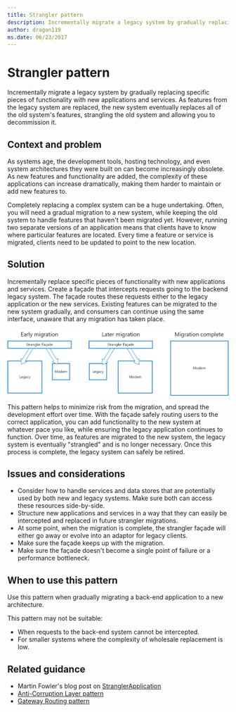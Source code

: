 ```yaml
---
title: Strangler pattern
description: Incrementally migrate a legacy system by gradually replacing specific pieces of functionality with new applications and services.
author: dragon119
ms.date: 06/23/2017
---
```


# Strangler pattern

Incrementally migrate a legacy system by gradually replacing specific pieces of functionality with new applications and services. As features from the legacy system are replaced, the new system eventually replaces all of the old system's features, strangling the old system and allowing you to decommission it. 

## Context and problem

As systems age, the development tools, hosting technology, and even system architectures they were built on can become increasingly obsolete. As new features and functionality are added, the complexity of these applications can increase dramatically, making them harder to maintain or add new features to.

Completely replacing a complex system can be a huge undertaking. Often, you will need a gradual migration to a new system, while keeping the old system to handle features that haven't been migrated yet. However, running two separate versions of an application means that clients have to know where particular features are located. Every time a feature or service is migrated, clients need to be updated to point to the new location.

## Solution

Incrementally replace specific pieces of functionality with new applications and services. Create a façade that intercepts requests going to the backend legacy system. The façade routes these requests either to the legacy application or the new services. Existing features can be migrated to the new system gradually, and consumers can continue using the same interface, unaware that any migration has taken place.

![](./_images/strangler.png)  

This pattern helps to minimize risk from the migration, and spread the development effort over time. With the façade safely routing users to the correct application, you can add functionality to the new system at whatever pace you like, while ensuring the legacy application continues to function. Over time, as features are migrated to the new system, the legacy system is eventually "strangled" and is no longer necessary. Once this process is complete, the legacy system can safely be retired.

## Issues and considerations

- Consider how to handle services and data stores that are potentially used by both new and legacy systems. Make sure both can access these resources side-by-side.
- Structure new applications and services in a way that they can easily be intercepted and replaced in future strangler migrations.
- At some point, when the migration is complete, the strangler façade will either go away or evolve into an adaptor for legacy clients.
- Make sure the façade keeps up with the migration.
- Make sure the façade doesn't become a single point of failure or a performance bottleneck.

## When to use this pattern

Use this pattern when gradually migrating a back-end application to a new architecture.

This pattern may not be suitable:

- When requests to the back-end system cannot be intercepted.
- For smaller systems where the complexity of wholesale replacement is low.

## Related guidance

- Martin Fowler's blog post on [StranglerApplication](https://www.martinfowler.com/bliki/StranglerApplication.html)
- [Anti-Corruption Layer pattern](./anti-corruption-layer.md)
- [Gateway Routing pattern](./gateway-routing.md)


 

